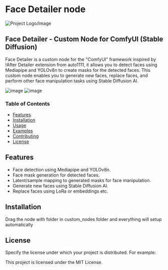 # Face Detailer node

![Project Logo/Image](link_to_logo_or_image.png) <!-- Optional: Add a logo or an image related to your project -->

## Face Detailer - Custom Node for ComfyUI (Stable Diffusion)

Face Detailer is a custom node for the "ComfyUI" framework inspired by !After Detailer extension from auto1111, it allows you to detect faces using Mediapipe and YOLOv8n to create masks for the detected faces. This custom node enables you to generate new faces, replace faces, and perform other face manipulation tasks using Stable Diffusion AI.

![image](https://github.com/daxthin/facedetailer/assets/78769008/22caf9e4-a29d-4e7c-b6d2-f02679b0dfff)
![image](https://github.com/daxthin/facedetailer/assets/78769008/b7bfa925-c127-427d-9ade-741ddf278648)


### Table of Contents

- [Features](#features)
- [Installation](#installation)
- [Usage](#usage)
- [Examples](#examples)
- [Contributing](#contributing)
- [License](#license)

## Features

- Face detection using Mediapipe and YOLOv8n.
- Face mask generation for detected faces.
- Latent/sample mapping to generated masks for face manipulation.
- Generate new faces using Stable Diffusion AI.
- Replace faces using LoRa or embeddings etc.

## Installation
Drag the node with folder in custom_nodes folder and everything will setup automatically 

## License
Specify the license under which your project is distributed. For example:

This project is licensed under the MIT License.
